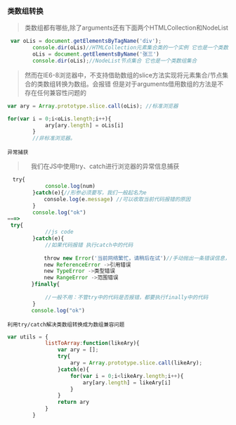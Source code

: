 ### 类数组转换
> 类数组都有哪些,除了arguments还有下面两个HTMLCollection和NodeList
```javascript
 var oLis = document.getElementsByTagName('div');
        console.dir(oLis)//HTMLCollection元素集合类的一个实例 它也是一个类数组集合
        oLis = document.getElementsByName('张三')
        console.dir(oLis);//NodeList节点集合 它也是一个类数组集合
```

>然而在IE6-8浏览器中，不支持借助数组的slice方法实现将元素集合/节点集合的类数组转换为数组。会报错
但是对于arguments借用数组的方法是不存在任何兼容性问题的

```javascript
var ary = Array.prototype.slice.call(oLis); //标准浏览器

for(var i = 0;i<oLis.length;i++){
            ary[ary.length] = oLis[i]
        }
        //非标准浏览器。
```

`异常捕获`
>　我们在JS中使用try、catch进行浏览器的异常信息捕获
```javascript
　try{
            console.log(num)
        }catch(e){//形参必须要写，我们一般起名为e
　　　　　　　console.log(e.message) //可以收取当前代码报错的原因
        }
        console.log("ok")
===>
 try{
            //js code
        }catch(e){
            //如果代码报错 执行catch中的代码
　　　　　　　
　　　　　　　throw new Error('当前网络繁忙，请稍后在试')//手动抛出一条错误信息，终止代码执行
　　　　　　　new ReferenceError ->引用错误
　　　　　　　new TypeError ->类型错误
　　　　　　　new RangeError ->范围错误
 　　　　}finally{
　　　　　　　
            //一般不用：不管try中的代码是否报错，都要执行finally中的代码
        }
　　　　 console.log("ok")


```

`利用try/catch解决类数组转换成为数组兼容问题`
```javascript
var utils = {
            listToArray:function(likeAry){
                var ary = [];
                try{
                    ary = Array.prototype.slice.call(likeAry);
                }catch(e){
                    for(var i = 0;i<likeAry.length;i++){
                        ary[ary.length] = likeAry[i]
                    }
                }
                return ary                
            }
        }




```
